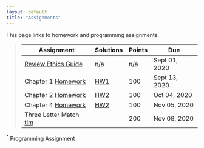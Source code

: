 ```yaml
---
layout: default
title: "Assignments"
---
```


This page links to homework and programming assignments.

> Assignment | Solutions | Points | Due
> ---------- | ---- | ------ | ---
> [Review Ethics Guide](assignment01.html) | n/a | n/a | Sept 01, 2020
> Chapter 1 [Homework](homework1.html) | [HW1](homework1_awnsers.pdf) | 100 | Sept 13, 2020
> Chapter 2 [Homework](homework2.html) | [HW2](homework2_solutions.html) | 100 | Oct 04, 2020
> Chapter 4 [Homework](homework3.html) | [HW2](homework3_solutions.html) | 100 | Nov 05, 2020
> Three Letter Match [tlm](tlm.md) | | 200 | Nov 08, 2020

<sup>*</sup> Programming Assignment
